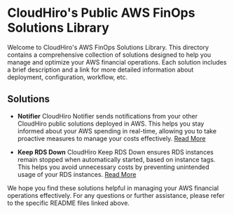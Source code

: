 # CloudHiro's Public AWS FinOps Solutions Library

Welcome to CloudHiro's AWS FinOps Solutions Library. 
This directory contains a comprehensive collection of solutions designed to help you manage and optimize your AWS financial operations. Each solution includes a brief description and a link for more detailed information about deployment, configuration, workflow, etc.


## Solutions

- **Notifier**
CloudHiro Notifier sends notifications from your other CloudHiro public solutions deployed in AWS. This helps you stay informed about your AWS spending in real-time, allowing you to take proactive measures to manage your costs effectively.
[Read More](./Notifier/README.md)

- **Keep RDS Down**
CloudHiro Keep RDS Down ensures RDS instances remain stopped when automatically started, based on instance tags. This helps you avoid unnecessary costs by preventing unintended usage of your RDS instances.
[Read More](./KeepRDSDown/README.md)



We hope you find these solutions helpful in managing your AWS financial operations effectively. For any questions or further assistance, please refer to the specific README files linked above.